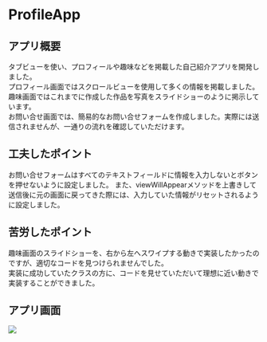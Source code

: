 # ProfileApp

## アプリ概要
タブビューを使い、プロフィールや趣味などを掲載した自己紹介アプリを開発しました。  
プロフィール画面ではスクロールビューを使用して多くの情報を掲載しました。  
趣味画面ではこれまでに作成した作品を写真をスライドショーのように掲示しています。  
お問い合せ画面では、簡易的なお問い合せフォームを作成しました。実際には送信されませんが、一通りの流れを確認していただけます。

## 工夫したポイント
お問い合せフォームはすべてのテキストフィールドに情報を入力しないとボタンを押せないように設定しました。
また、viewWillAppearメソッドを上書きして送信後に元の画面に戻ってきた際には、入力していた情報がリセットされるように設定しました。

## 苦労したポイント
趣味画面のスライドショーを、右から左へスワイプする動きで実装したかったのですが、適切なコードを見つけられませんでした。  
実装に成功していたクラスの方に、コードを見せていただいて理想に近い動きで実装することができました。

## アプリ画面
![](https://github.com/natane-i/ProfileApp/assets/168057151/c792bf85-ad2b-42c5-8afb-4a1a0ed6166f)
